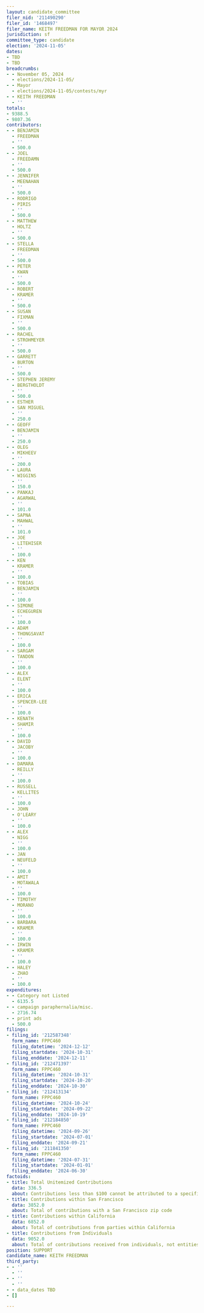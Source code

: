 ```yaml
---
layout: candidate_committee
filer_nid: '211490290'
filer_id: '1468497'
filer_name: KEITH FREEDMAN FOR MAYOR 2024
jurisdiction: sf
committee_type: candidate
election: '2024-11-05'
dates:
- TBD
- TBD
breadcrumbs:
- - November 05, 2024
  - elections/2024-11-05/
- - Mayor
  - elections/2024-11-05/contests/myr
- - KEITH FREEDMAN
  - ''
totals:
- 9388.5
- 9807.36
contributors:
- - BENJAMIN
  - FREEDMAN
  - ''
  - 500.0
- - JOEL
  - FREEDAMN
  - ''
  - 500.0
- - JENNIFER
  - MEENAHAN
  - ''
  - 500.0
- - RODRIGO
  - PIRIS
  - ''
  - 500.0
- - MATTHEW
  - HOLTZ
  - ''
  - 500.0
- - STELLA
  - FREEDMAN
  - ''
  - 500.0
- - PETER
  - KWAN
  - ''
  - 500.0
- - ROBERT
  - KRAMER
  - ''
  - 500.0
- - SUSAN
  - FIXMAN
  - ''
  - 500.0
- - RACHEL
  - STROHMEYER
  - ''
  - 500.0
- - GARRETT
  - BURTON
  - ''
  - 500.0
- - STEPHEN JEREMY
  - BERGTHOLDT
  - ''
  - 500.0
- - ESTHER
  - SAN MIGUEL
  - ''
  - 250.0
- - GEOFF
  - BENJAMIN
  - ''
  - 250.0
- - OLEG
  - MIKHEEV
  - ''
  - 200.0
- - LAURA
  - WIGGINS
  - ''
  - 150.0
- - PANKAJ
  - AGARWAL
  - ''
  - 101.0
- - SAPNA
  - MAHWAL
  - ''
  - 101.0
- - JOE
  - LITEHISER
  - ''
  - 100.0
- - KEN
  - KRAMER
  - ''
  - 100.0
- - TOBIAS
  - BENJAMIN
  - ''
  - 100.0
- - SIMONE
  - ECHEGUREN
  - ''
  - 100.0
- - ADAM
  - THONGSAVAT
  - ''
  - 100.0
- - SARGAM
  - TANDON
  - ''
  - 100.0
- - ALEX
  - ELENT
  - ''
  - 100.0
- - ERICA
  - SPENCER-LEE
  - ''
  - 100.0
- - KENATH
  - SHAMIR
  - ''
  - 100.0
- - DAVID
  - JACOBY
  - ''
  - 100.0
- - DAMARA
  - REILLY
  - ''
  - 100.0
- - RUSSELL
  - KELLITES
  - ''
  - 100.0
- - JOHN
  - O'LEARY
  - ''
  - 100.0
- - ALEX
  - NIGG
  - ''
  - 100.0
- - JAN
  - NEUFELD
  - ''
  - 100.0
- - AMIT
  - MOTAWALA
  - ''
  - 100.0
- - TIMOTHY
  - MORANO
  - ''
  - 100.0
- - BARBARA
  - KRAMER
  - ''
  - 100.0
- - IRWIN
  - KRAMER
  - ''
  - 100.0
- - HALEY
  - ZHAO
  - ''
  - 100.0
expenditures:
- - Category not Listed
  - 6135.5
- - campaign paraphernalia/misc.
  - 2716.74
- - print ads
  - 500.0
filings:
- filing_id: '212587348'
  form_name: FPPC460
  filing_datetime: '2024-12-12'
  filing_startdate: '2024-10-31'
  filing_enddate: '2024-12-11'
- filing_id: '212471397'
  form_name: FPPC460
  filing_datetime: '2024-10-31'
  filing_startdate: '2024-10-20'
  filing_enddate: '2024-10-30'
- filing_id: '212413134'
  form_name: FPPC460
  filing_datetime: '2024-10-24'
  filing_startdate: '2024-09-22'
  filing_enddate: '2024-10-19'
- filing_id: '212184850'
  form_name: FPPC460
  filing_datetime: '2024-09-26'
  filing_startdate: '2024-07-01'
  filing_enddate: '2024-09-21'
- filing_id: '211841350'
  form_name: FPPC460
  filing_datetime: '2024-07-31'
  filing_startdate: '2024-01-01'
  filing_enddate: '2024-06-30'
factoids:
- title: Total Unitemized Contributions
  data: 336.5
  about: Contributions less than $100 cannot be attributed to a specific individual
- title: Contributions within San Francisco
  data: 3852.0
  about: Total of contributions with a San Francisco zip code
- title: Contributions within California
  data: 6852.0
  about: Total of contributions from parties within California
- title: Contributions from Individuals
  data: 9052.0
  about: Total of contributions received from individuals, not entities
position: SUPPORT
candidate_name: KEITH FREEDMAN
third_party:
- - ''
  - ''
- - ''
  - ''
- - data_dates TBD
- []

---
```


